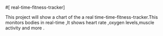 #[ real-time-fitness-tracker]

This project will show a chart of the a real time-time-fitness-tracker.This monitors bodies in real-time ,It shows heart rate ,oxygen levels,muscle activity and more .

